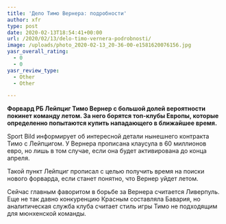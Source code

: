 ```yaml
---
title: 'Дело Тимо Вернера: подробности'
author: xfr
type: post
date: 2020-02-13T18:54:41+00:00
url: /2020/02/13/delo-timo-vernera-podrobnosti/
image: /uploads/photo_2020-02-13_20-36-00-e1581620076156.jpg
yasr_overall_rating:
  - 0
  - 0
yasr_review_type:
  - Other
  - Other

---
```

**Форвард РБ Лейпциг Тимо Вернер с большой долей вероятности покинет команду летом. За него борятся топ-клубы Европы, которые определенно попытаются купить нападающего в ближайшее время.**

Sport Bild информирует об интересной детали нынешнего контракта Тимо с Лейпцигом. У Вернера прописана клаусула в 60 миллионов евро, но лишь в том случае, если она будет активирована до конца апреля.

Такой пункт Лейпциг прописал с целью получить время на поиски нового форварда, если станет понятно, что Вернер уйдет летом.

Сейчас главным фаворитом в борьбе за Вернера считается Ливерпуль. Еще не так давно конкуренцию Красным составляла Бавария, но аналитическая служба клуба считает стиль игры Тимо не подходящим для мюнхенской команды.